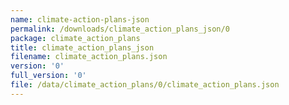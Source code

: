 ```yaml
---
name: climate-action-plans-json
permalink: /downloads/climate_action_plans_json/0
package: climate_action_plans
title: climate_action_plans_json
filename: climate_action_plans.json
version: '0'
full_version: '0'
file: /data/climate_action_plans/0/climate_action_plans.json
---
```

